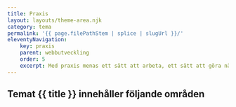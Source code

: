 ```yaml
---
title: Praxis
layout: layouts/theme-area.njk
category: tema
permalink: '{{ page.filePathStem | splice | slugUrl }}/'
eleventyNavigation:
    key: praxis
    parent: webbutveckling
    order: 5
    excerpt: Med praxis menas ett sätt att arbeta, ett sätt att göra något på.
---
```


## Temat {{ title }} innehåller följande områden
